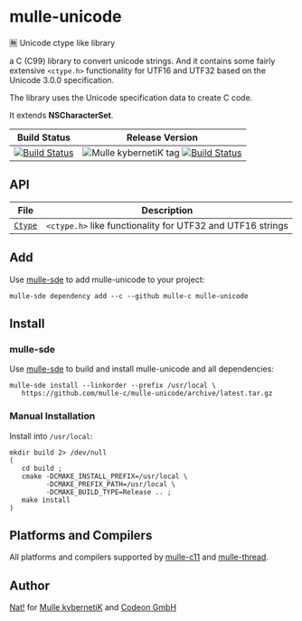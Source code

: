 # mulle-unicode

🈚 Unicode ctype like library

a C (C99) library to convert unicode strings. And it contains some
fairly extensive `<ctype.h>` functionality for UTF16 and UTF32 based on the
Unicode 3.0.0 specification.

The library uses the Unicode specification data to create C code.

It extends **NSCharacterSet**.


Build Status | Release Version
-------------|-----------------------------------
[![Build Status](https://travis-ci.org/mulle-c/mulle-unicode.svg?branch=release)](https://travis-ci.org/mulle-c/mulle-unicode) | ![Mulle kybernetiK tag](https://img.shields.io/github/tag/mulle-c/mulle-unicode.svg) [![Build Status](https://travis-ci.org/mulle-c/mulle-unicode.svg?branch=release)](https://travis-ci.org/mulle-c/mulle-unicode)



## API

File                                    | Description
--------------------------------------- | ----------------------------------------
[`Ctype`](dox/API_CTYPE.md)             | `<ctype.h>` like functionality for UTF32 and UTF16 strings


## Add

Use [mulle-sde](//github.com/mulle-sde) to add mulle-unicode to your project:

```
mulle-sde dependency add --c --github mulle-c mulle-unicode
```

## Install

### mulle-sde

Use [mulle-sde](//github.com/mulle-sde) to build and install mulle-unicode and all dependencies:

```
mulle-sde install --linkorder --prefix /usr/local \
   https://github.com/mulle-c/mulle-unicode/archive/latest.tar.gz
```

### Manual Installation

Install into `/usr/local`:

```
mkdir build 2> /dev/null
(
   cd build ;
   cmake -DCMAKE_INSTALL_PREFIX=/usr/local \
         -DCMAKE_PREFIX_PATH=/usr/local \
         -DCMAKE_BUILD_TYPE=Release .. ;
   make install
)
```

## Platforms and Compilers

All platforms and compilers supported by
[mulle-c11](//github.com/mulle-c/mulle-c11) and
[mulle-thread](//github.com/mulle-c/mulle-thread).


## Author

[Nat!](//www.mulle-kybernetik.com/weblog) for
[Mulle kybernetiK](//www.mulle-kybernetik.com) and
[Codeon GmbH](//www.codeon.de)
